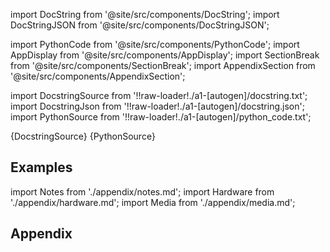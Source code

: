 
[//]: # (Custom component imports)

import DocString from '@site/src/components/DocString';
import DocStringJSON from '@site/src/components/DocStringJSON';

import PythonCode from '@site/src/components/PythonCode';
import AppDisplay from '@site/src/components/AppDisplay';
import SectionBreak from '@site/src/components/SectionBreak';
import AppendixSection from '@site/src/components/AppendixSection';

[//]: # (Docstring)

import DocstringSource from '!!raw-loader!./a1-[autogen]/docstring.txt';
import DocstringJson from '!!raw-loader!./a1-[autogen]/docstring.json';
import PythonSource from '!!raw-loader!./a1-[autogen]/python_code.txt';

<DocString>{DocstringSource}</DocString>
<DocStringJSON data={DocstringJson} />
<PythonCode GLink='TRANSFORMERS/VECTOR_MANIPULATION/SHUFFLE_VECTOR/SHUFFLE_VECTOR.py'>{PythonSource}</PythonCode>

<SectionBreak />

    

[//]: # (Examples)

## Examples

<AppDisplay 
  GLink='TRANSFORMERS/VECTOR_MANIPULATION/SHUFFLE_VECTOR'
  nodeLabel='SHUFFLE_VECTOR'>
</AppDisplay>

<SectionBreak />

    

[//]: # (Appendix)

import Notes from './appendix/notes.md';
import Hardware from './appendix/hardware.md';
import Media from './appendix/media.md';

## Appendix

<AppendixSection index={0} folderPath='nodes/TRANSFORMERS/VECTOR_MANIPULATION/SHUFFLE_VECTOR/appendix/'><Notes /></AppendixSection>
<AppendixSection index={1} folderPath='nodes/TRANSFORMERS/VECTOR_MANIPULATION/SHUFFLE_VECTOR/appendix/'><Hardware /></AppendixSection>
<AppendixSection index={2} folderPath='nodes/TRANSFORMERS/VECTOR_MANIPULATION/SHUFFLE_VECTOR/appendix/'><Media /></AppendixSection>


